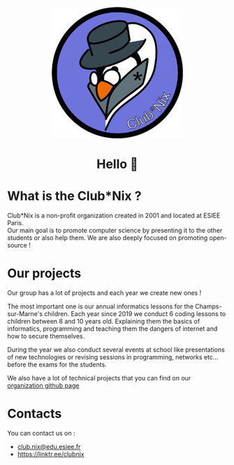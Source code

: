 <div align="center">
  <img src="assets/logo.png" height="300" width="300">
  <h1 align="center">Hello 👋</h1>
</div>

# What is the Club\*Nix ?
Club\*Nix is a non-profit organization created in 2001 and located at ESIEE Paris. <br>
Our main goal is to promote computer science by presenting it to the other students or also help them. We are also deeply focused on promoting open-source !

# Our projects
Our group has a lot of projects and each year we create new ones !

The most important one is our annual informatics lessons for the Champs-sur-Marne's children. Each year since 2019 we conduct 6 coding lessons to children between 8 and 10 years old. Explaining them the basics of informatics, programming and teaching them the dangers of internet and how to secure themselves.

During the year we also conduct several events at school like presentations of new technologies or revising sessions in programming, networks etc... before the exams for the students.

We also have a lot of technical projects that you can find on our [organization github page](https://github.com/ClubNix/)

# Contacts

You can contact us on :
- club.nix@edu.esiee.fr
- https://linktr.ee/clubnix



<!--
**Club-Nix/Club-Nix** is a ✨ _special_ ✨ repository because its `README.md` (this file) appears on your GitHub profile.

Here are some ideas to get you started:

- 🔭 I’m currently working on ...
- 🌱 I’m currently learning ...
- 👯 I’m looking to collaborate on ...
- 🤔 I’m looking for help with ...
- 💬 Ask me about ...
- 📫 How to reach me: ...
- 😄 Pronouns: ...
- ⚡ Fun fact: ...
-->
